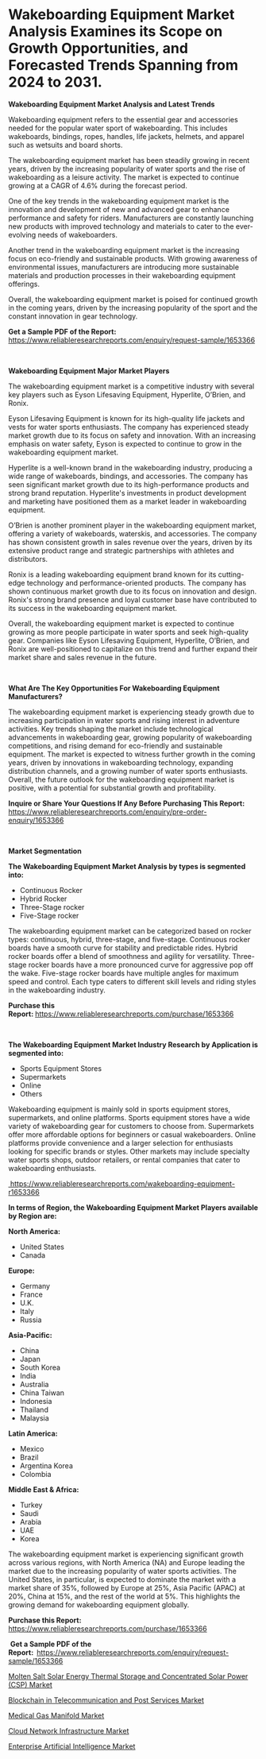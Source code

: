 <p><h1>Wakeboarding Equipment Market Analysis Examines its Scope on Growth Opportunities, and Forecasted Trends Spanning from 2024 to 2031.</h1></p><p><strong>Wakeboarding Equipment Market Analysis and Latest Trends</strong></p>
<p><p>Wakeboarding equipment refers to the essential gear and accessories needed for the popular water sport of wakeboarding. This includes wakeboards, bindings, ropes, handles, life jackets, helmets, and apparel such as wetsuits and board shorts.</p><p>The wakeboarding equipment market has been steadily growing in recent years, driven by the increasing popularity of water sports and the rise of wakeboarding as a leisure activity. The market is expected to continue growing at a CAGR of 4.6% during the forecast period.</p><p>One of the key trends in the wakeboarding equipment market is the innovation and development of new and advanced gear to enhance performance and safety for riders. Manufacturers are constantly launching new products with improved technology and materials to cater to the ever-evolving needs of wakeboarders.</p><p>Another trend in the wakeboarding equipment market is the increasing focus on eco-friendly and sustainable products. With growing awareness of environmental issues, manufacturers are introducing more sustainable materials and production processes in their wakeboarding equipment offerings.</p><p>Overall, the wakeboarding equipment market is poised for continued growth in the coming years, driven by the increasing popularity of the sport and the constant innovation in gear technology.</p></p>
<p><strong>Get a Sample PDF of the Report:&nbsp;</strong> <a href="https://www.reliableresearchreports.com/enquiry/request-sample/1653366">https://www.reliableresearchreports.com/enquiry/request-sample/1653366</a></p>
<p>&nbsp;</p>
<p><strong>Wakeboarding Equipment Major Market Players</strong></p>
<p><p>The wakeboarding equipment market is a competitive industry with several key players such as Eyson Lifesaving Equipment, Hyperlite, O’Brien, and Ronix. </p><p>Eyson Lifesaving Equipment is known for its high-quality life jackets and vests for water sports enthusiasts. The company has experienced steady market growth due to its focus on safety and innovation. With an increasing emphasis on water safety, Eyson is expected to continue to grow in the wakeboarding equipment market.</p><p>Hyperlite is a well-known brand in the wakeboarding industry, producing a wide range of wakeboards, bindings, and accessories. The company has seen significant market growth due to its high-performance products and strong brand reputation. Hyperlite's investments in product development and marketing have positioned them as a market leader in wakeboarding equipment.</p><p>O’Brien is another prominent player in the wakeboarding equipment market, offering a variety of wakeboards, waterskis, and accessories. The company has shown consistent growth in sales revenue over the years, driven by its extensive product range and strategic partnerships with athletes and distributors.</p><p>Ronix is a leading wakeboarding equipment brand known for its cutting-edge technology and performance-oriented products. The company has shown continuous market growth due to its focus on innovation and design. Ronix's strong brand presence and loyal customer base have contributed to its success in the wakeboarding equipment market.</p><p>Overall, the wakeboarding equipment market is expected to continue growing as more people participate in water sports and seek high-quality gear. Companies like Eyson Lifesaving Equipment, Hyperlite, O’Brien, and Ronix are well-positioned to capitalize on this trend and further expand their market share and sales revenue in the future.</p></p>
<p>&nbsp;</p>
<p><strong>What Are The Key Opportunities For Wakeboarding Equipment Manufacturers?</strong></p>
<p><p>The wakeboarding equipment market is experiencing steady growth due to increasing participation in water sports and rising interest in adventure activities. Key trends shaping the market include technological advancements in wakeboarding gear, growing popularity of wakeboarding competitions, and rising demand for eco-friendly and sustainable equipment. The market is expected to witness further growth in the coming years, driven by innovations in wakeboarding technology, expanding distribution channels, and a growing number of water sports enthusiasts. Overall, the future outlook for the wakeboarding equipment market is positive, with a potential for substantial growth and profitability.</p></p>
<p><strong>Inquire or Share Your Questions If Any Before Purchasing This Report:</strong> <a href="https://www.reliableresearchreports.com/enquiry/pre-order-enquiry/1653366">https://www.reliableresearchreports.com/enquiry/pre-order-enquiry/1653366</a></p>
<p>&nbsp;</p>
<p><strong>Market Segmentation</strong></p>
<p><strong>The Wakeboarding Equipment Market Analysis by types is segmented into:</strong></p>
<p><ul><li>Continuous Rocker</li><li>Hybrid Rocker</li><li>Three-Stage rocker</li><li>Five-Stage rocker</li></ul></p>
<p><p>The wakeboarding equipment market can be categorized based on rocker types: continuous, hybrid, three-stage, and five-stage. Continuous rocker boards have a smooth curve for stability and predictable rides. Hybrid rocker boards offer a blend of smoothness and agility for versatility. Three-stage rocker boards have a more pronounced curve for aggressive pop off the wake. Five-stage rocker boards have multiple angles for maximum speed and control. Each type caters to different skill levels and riding styles in the wakeboarding industry.</p></p>
<p><strong>Purchase this Report:&nbsp;</strong><a href="https://www.reliableresearchreports.com/purchase/1653366">https://www.reliableresearchreports.com/purchase/1653366</a></p>
<p>&nbsp;</p>
<p><strong>The Wakeboarding Equipment Market Industry Research by Application is segmented into:</strong></p>
<p><ul><li>Sports Equipment Stores</li><li>Supermarkets</li><li>Online</li><li>Others</li></ul></p>
<p><p>Wakeboarding equipment is mainly sold in sports equipment stores, supermarkets, and online platforms. Sports equipment stores have a wide variety of wakeboarding gear for customers to choose from. Supermarkets offer more affordable options for beginners or casual wakeboarders. Online platforms provide convenience and a larger selection for enthusiasts looking for specific brands or styles. Other markets may include specialty water sports shops, outdoor retailers, or rental companies that cater to wakeboarding enthusiasts.</p></p>
<p><a href="https://www.reliableresearchreports.com/wakeboarding-equipment-r1653366">&nbsp;https://www.reliableresearchreports.com/wakeboarding-equipment-r1653366</a></p>
<p><strong>In terms of Region, the Wakeboarding Equipment Market Players available by Region are:</strong></p>
<p>
    <p> <strong> North America: </strong>
        <ul>
            <li>United States</li>
            <li>Canada</li>
        </ul>
        </p> 
    <p> <strong> Europe: </strong>
        <ul>
            <li>Germany</li>
            <li>France</li>
            <li>U.K.</li>
            <li>Italy</li>
            <li>Russia</li>
        </ul>
        </p> 
    <p> <strong> Asia-Pacific: </strong>
        <ul>
            <li>China</li>
            <li>Japan</li>
            <li>South Korea</li>
            <li>India</li>
            <li>Australia</li>
            <li>China Taiwan</li>
            <li>Indonesia</li>
            <li>Thailand</li>
            <li>Malaysia</li>
        </ul>
        </p> 
    <p> <strong> Latin America: </strong>
        <ul>
            <li>Mexico</li>
            <li>Brazil</li>
            <li>Argentina Korea</li>
            <li>Colombia</li>
        </ul>
        </p> 
    <p> <strong> Middle East & Africa: </strong>
        <ul>
            <li>Turkey</li>
            <li>Saudi</li>
            <li>Arabia</li>
            <li>UAE</li>
            <li>Korea</li>
        </ul>
    </p>
    </p>
<p><p>The wakeboarding equipment market is experiencing significant growth across various regions, with North America (NA) and Europe leading the market due to the increasing popularity of water sports activities. The United States, in particular, is expected to dominate the market with a market share of 35%, followed by Europe at 25%, Asia Pacific (APAC) at 20%, China at 15%, and the rest of the world at 5%. This highlights the growing demand for wakeboarding equipment globally.</p></p>
<p><strong>Purchase this Report: </strong><a href="https://www.reliableresearchreports.com/purchase/1653366">https://www.reliableresearchreports.com/purchase/1653366</a></p>
<p>&nbsp;<strong>Get a Sample PDF of the Report:&nbsp;&nbsp;</strong><a href="https://www.reliableresearchreports.com/enquiry/request-sample/1653366">https://www.reliableresearchreports.com/enquiry/request-sample/1653366</a></p>
<p><strong></strong></p>
<p><p><a href="https://www.linkedin.com/pulse/molten-salt-solar-energy-thermal-storage-concentrated-vs5dc?trackingId=iIuu%2Fo0VQp21FncvcbeU1g%3D%3D">Molten Salt Solar Energy Thermal Storage and Concentrated Solar Power (CSP) Market</a></p><p><a href="https://github.com/wrwgzwbr35/Market-Research-Report-List-2/blob/main/blockchain-in-telecommunication-and-post-services-market.md">Blockchain in Telecommunication and Post Services Market</a></p><p><a href="https://www.linkedin.com/pulse/medical-gas-manifold-market-size-share-trends-analysis-report-vu1mc?trackingId=Jv7KtMzgQ3%2B4ahZixxNZjw%3D%3D">Medical Gas Manifold Market</a></p><p><a href="https://github.com/nusratjahan12006/Market-Research-Report-List-2/blob/main/cloud-network-infrastructure-market.md">Cloud Network Infrastructure Market</a></p><p><a href="https://github.com/mdhefjumiah/Market-Research-Report-List-2/blob/main/enterprise-artificial-intelligence-market.md">Enterprise Artificial Intelligence Market</a></p></p>
